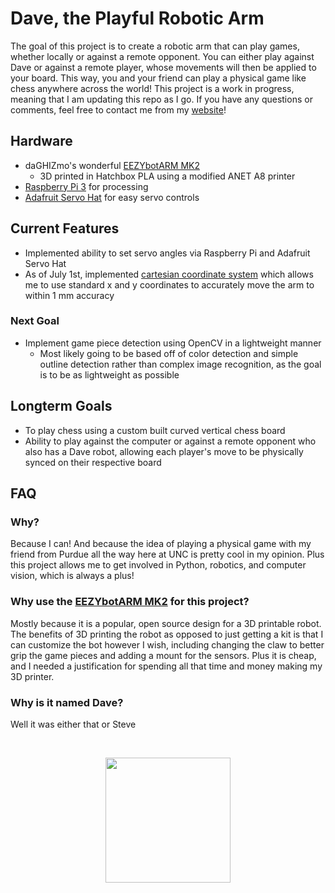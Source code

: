 
# Dave, the Playful Robotic Arm
The goal of this project is to create a robotic arm that can play games, whether locally or against a remote opponent. You can either play against Dave or against a remote player, whose movements will then be applied to your board. This way, you and your friend can play a physical game like chess anywhere across the world!
This project is a work in progress, meaning that I am updating this repo as I go. If you have any questions or comments, feel free to contact me from my [website](http://idreesinc.com)!

## Hardware
- daGHIZmo's wonderful  [EEZYbotARM MK2](https://www.thingiverse.com/thing:1454048)
	- 3D printed in Hatchbox PLA using a modified ANET A8 printer
- [Raspberry Pi 3](https://www.raspberrypi.org) for processing
- [Adafruit Servo Hat](https://www.adafruit.com/product/2327) for easy servo controls

## Current Features
- Implemented ability to set servo angles via Raspberry Pi and Adafruit Servo Hat
- As of July 1st, implemented [cartesian coordinate system](https://github.com/IdreesInc/EEZYbotARM-MK2-Cartesian-Coordinates) which allows me to use standard x and y coordinates to accurately move the arm to within 1 mm accuracy

### Next Goal
- Implement game piece detection using OpenCV in a lightweight manner
	- Most likely going to be based off of color detection and simple outline detection rather than complex image recognition, as the goal is to be as lightweight as possible

## Longterm Goals
- To play chess using a custom built curved vertical chess board
- Ability to play against the computer or against a remote opponent who also has a Dave robot, allowing each player's move to be physically synced on their respective board

## FAQ
### Why?
Because I can! And because the idea of playing a physical game with my friend from Purdue all the way here at UNC is pretty cool in my opinion. Plus this project allows me to get involved in Python, robotics, and computer vision, which is always a plus!
### Why use the [EEZYbotARM MK2](https://www.thingiverse.com/thing:1454048) for this project?
Mostly because it is a popular, open source design for a 3D printable robot. The benefits of 3D printing the robot as opposed to just getting a kit is that I can customize the bot however I wish, including changing the claw to better grip the game pieces and adding a mount for the sensors.
Plus it is cheap, and I needed a justification for spending all that time and money making my 3D printer.
### Why is it named Dave?
Well it was either that or Steve

<br/>
<p align="center"><a href="http://idreesinc.com"><img src="http://idreesinc.com/images/logo_transparent.png" width=200 height=200></a></p>
